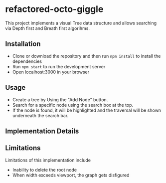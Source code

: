 # refactored-octo-giggle
This project implements a visual Tree data structure and allows searching via Depth first and Breath first algorihms.

## Installation
- Clone or download the repository and then run ```npm install``` to install the dependencies
- Run ```npm start``` to run the development server
- Open localhost:3000 in your browser

## Usage
- Create a tree by Using the "Add Node" button.
- Search for a specific node using the search box at the top.
- If the node is found, it will be highlighted and the traversal will be shown underneath the search bar.

## Implementation Details


## Limitations
Limitations of this implementation include
- Inability to delete the root node
- When width exceeds viewport, the graph gets disfigured
